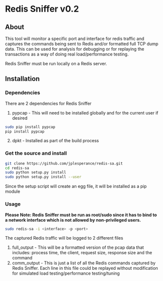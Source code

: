 # Redis Sniffer v0.2

## About

This tool will monitor a specific port and interface for redis traffic and captures the commands being sent to Redis and/or formatted full TCP dump data.  This can be used for analysis for debugging or for replaying the transactions as a way of doing real load/performance testing.

Redis Sniffer must be run locally on a Redis server.

## Installation

### Dependencies

There are 2 dependencies for Redis Sniffer
1. pypcap - This will need to be installed globally and for the current user if desired
```bash
sudo pip install pypcap
pip install pypcap
```
2. dpkt - Installed as part of the build process

### Get the source and install

```bash
git clone https://github.com/jplesperance/redis-sa.git
cd redis-sa
sudo python setup.py install
sudo python setup.py install --user
```
Since the setup script will create an egg file, it will be installed as a pip module

### Usage

**Please Note: Redis Sniffer must be run as root/sudo since it has to bind to a network interface which is not allowed by non-privileged users.**
```bash
sudo redis-sa -i <interface> -p <port>
```

The captured Redis traffic will be logged to 2 different files
1. full_output - This will be a formatted version of the pcap data that includes: process time, the client, request size, response size and the command
2. comm_output - This is just a list of all the Redis commands captured by Redis Sniffer.  Each line in this file could be replayed without modification for simulated load testing/performance testing/tuning